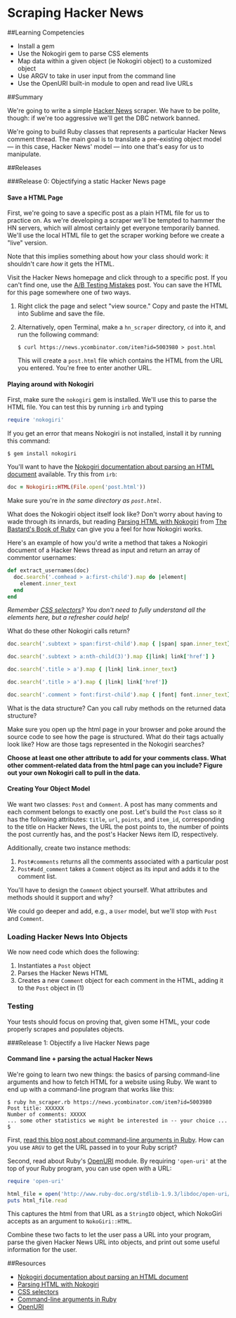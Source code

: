 # Scraping Hacker News

##Learning Competencies
- Install a gem
- Use the Nokogiri gem to parse CSS elements
- Map data within a given object (ie Nokogiri object) to a customized object
- Use ARGV to take in user input from the command line
- Use the OpenURI built-in module to open and read live URLs

##Summary

 We're going to write a simple [Hacker News](http://news.ycombinator.com) scraper.  We have to be polite, though: if we're too aggressive we'll get the DBC network banned.

We're going to build Ruby classes that represents a particular Hacker News comment thread.  The main goal is to translate a pre-existing object model &mdash; in this case, Hacker News' model &mdash; into one that's easy for us to manipulate.


##Releases

###Release 0: Objectifying a static Hacker News page

#### Save a HTML Page

First, we're going to save a specific post as a plain HTML file for us to practice on.  As we're developing a scraper we'll be tempted to hammer the HN servers, which will almost certainly get everyone temporarily banned.  We'll use the local HTML file to get the scraper working before we create a "live" version.

Note that this implies something about how your class should work: it shouldn't care *how* it gets the HTML.

Visit the Hacker News homepage and click through to a specific post.  If you can't find one, use the [A/B Testing Mistakes](http://news.ycombinator.com/item?id=5003980) post.  You can save the HTML for this page somewhere one of two ways.

1. Right click the page and select "view source."  Copy and paste the HTML into Sublime and save the file.
2. Alternatively, open Terminal, make a `hn_scraper` directory, `cd` into it, and run the following command:

   ```text
   $ curl https://news.ycombinator.com/item?id=5003980 > post.html
   ```

   This will create a `post.html` file which contains the HTML from the URL you entered.  You're free to enter another URL.

#### Playing around with Nokogiri

First, make sure the `nokogiri` gem is installed.  We'll use this to parse the HTML file.  You can test this by running `irb` and typing

```ruby
require 'nokogiri'
```

If you get an error that means Nokogiri is not installed, install it by running this command:

```text
$ gem install nokogiri
```

You'll want to have the [Nokogiri documentation about parsing an HTML document](http://nokogiri.org/tutorials/parsing_an_html_xml_document.html) available.  Try this from `irb`:

```ruby
doc = Nokogiri::HTML(File.open('post.html'))
```

Make sure you're in *the same directory as `post.html`*.

What does the Nokogiri object itself look like?  Don't worry about having to wade through its innards, but reading [Parsing HTML with Nokogiri](http://ruby.bastardsbook.com/chapters/html-parsing/) from [The Bastard's Book of Ruby](http://ruby.bastardsbook.com/) can give you a feel for how Nokogiri works.

Here's an example of how you'd write a method that takes a Nokogiri document of a Hacker News thread as input and return an array of commentor usernames:

```ruby
def extract_usernames(doc)
  doc.search('.comhead > a:first-child').map do |element|
    element.inner_text
  end
end
```

*Remember [CSS selectors](http://css.maxdesign.com.au/selectutorial/)?  You don't need to fully understand all the elements here, but a refresher could help!*

What do these other Nokogiri calls return?

```ruby
doc.search('.subtext > span:first-child').map { |span| span.inner_text}

doc.search('.subtext > a:nth-child(3)').map {|link| link['href'] }

doc.search('.title > a').map { |link| link.inner_text}

doc.search('.title > a').map { |link| link['href']}

doc.search('.comment > font:first-child').map { |font| font.inner_text}
```

What is the data structure?  Can you call ruby methods on the returned data structure?

Make sure you open up the html page in your browser and poke around the source code to see how the page is structured. What do their tags actually look like?  How are those tags represented in the Nokogiri searches?

**Choose at least one other attribute to add for your comments class.  What other comment-related data from the html page can you include?  Figure out your own Nokogiri call to pull in the data.**


#### Creating Your Object Model

We want two classes: `Post` and `Comment`.  A post has many comments and each comment belongs to exactly one post.  Let's build the `Post` class so it has the following attributes: `title`, `url`, `points`, and `item_id`, corresponding to the title on Hacker News, the URL the post points to, the number of points the post currently has, and the post's Hacker News item ID, respectively.

Additionally, create two instance methods:

1. `Post#comments` returns all the comments associated with a particular post
2. `Post#add_comment` takes a `Comment` object as its input and adds it to the comment list.

You'll have to design the `Comment` object yourself.  What attributes and methods should it support and why?

We could go deeper and add, e.g., a `User` model, but we'll stop with `Post` and `Comment`.

### Loading Hacker News Into Objects

We now need code which does the following:

1. Instantiates a `Post` object
2. Parses the Hacker News HTML
3. Creates a new `Comment` object for each comment in the HTML, adding it to the `Post` object in (1)

### Testing
Your tests should focus on proving that, given some HTML, your code properly scrapes and populates objects.


###Release 1: Objectify a live Hacker News page

#### Command line + parsing the actual Hacker News

We're going to learn two new things: the basics of parsing command-line arguments and how to fetch HTML for a website using Ruby.  We want to end up with a command-line program that works like this:

```text
$ ruby hn_scraper.rb https://news.ycombinator.com/item?id=5003980
Post title: XXXXXX
Number of comments: XXXXX
... some other statistics we might be interested in -- your choice ...
$
```
First, [read this blog post about command-line arguments in Ruby](http://alvinalexander.com/blog/post/ruby/how-read-command-line-arguments-args-script-program).  How can you use `ARGV` to get the URL passed in to your Ruby script?

Second, read about Ruby's [OpenURI](http://www.ruby-doc.org/stdlib-1.9.3/libdoc/open-uri/rdoc/OpenURI.html) module.  By requiring `'open-uri'` at the top of your Ruby program, you can use open with a URL:

```ruby
require 'open-uri'

html_file = open('http://www.ruby-doc.org/stdlib-1.9.3/libdoc/open-uri/rdoc/OpenURI.html')
puts html_file.read
```

This captures the html from that URL as a `StringIO` object, which NokoGiri accepts as an argument to `NokoGiri::HTML`.

Combine these two facts to let the user pass a URL into your program, parse the given Hacker News URL into objects, and print out some useful information for the user.


##Resources
* [Nokogiri documentation about parsing an HTML document](http://nokogiri.org/tutorials/parsing_an_html_xml_document.html)
* [Parsing HTML with Nokogiri](http://ruby.bastardsbook.com/chapters/html-parsing/)
* [CSS selectors](http://css.maxdesign.com.au/selectutorial/)
* [Command-line arguments in Ruby](http://alvinalexander.com/blog/post/ruby/how-read-command-line-arguments-args-script-program)
* [OpenURI](http://www.ruby-doc.org/stdlib-1.9.3/libdoc/open-uri/rdoc/OpenURI.html)


